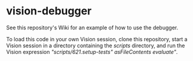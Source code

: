 # vision-debugger

See this repository's Wiki for an example of how to use the debugger.

To load this code in your own Vision session, clone this repository, start a Vision session in a directory containing the <i>scripts</i> directory, and run the Vision expression <i>"scripts/621.setup-tests" asFileContents evaluate"</i>.
